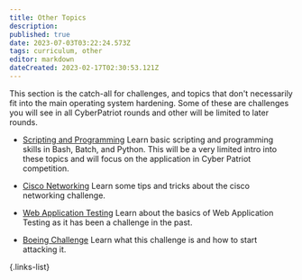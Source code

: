 ```yaml
---
title: Other Topics
description: 
published: true
date: 2023-07-03T03:22:24.573Z
tags: curriculum, other
editor: markdown
dateCreated: 2023-02-17T02:30:53.121Z
---
```



This section is the catch-all for challenges, and topics that don't necessarily fit into the main operating system hardening. Some of these are challenges you will see in all CyberPatriot rounds and other will be limited to later rounds.

- [Scripting and Programming](./other/scripting-and-programming)
	Learn basic scripting and programming skills in Bash, Batch, and Python. This will be a very limited intro into these topics and will focus on the application in Cyber Patriot competition. 

- [Cisco Networking](./other/cisco-networking)
	Learn some tips and tricks about the cisco networking challenge. 

- [Web Application Testing](./other/web-application-testing)
	Learn about the basics of Web Application Testing as it has been a challenge in the past. 

- [Boeing Challenge](./other/boeing-challenge)
	Learn what this challenge is and how to start attacking it.

{.links-list}